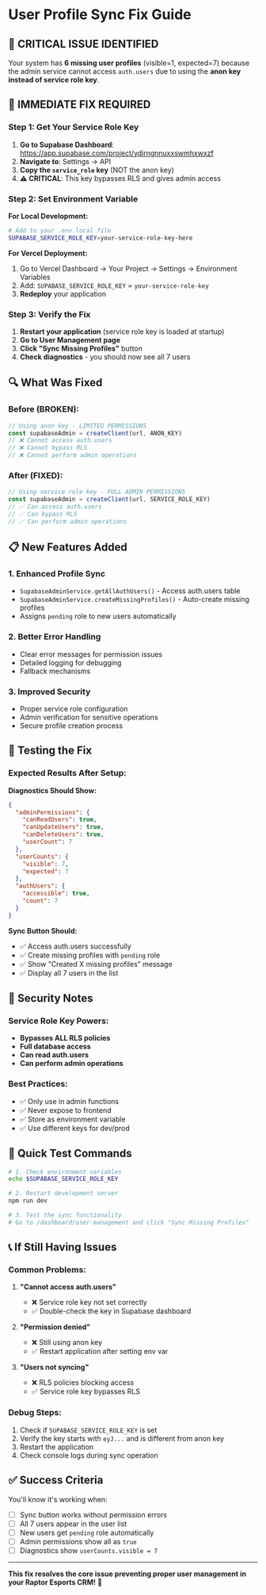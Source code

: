 # User Profile Sync Fix Guide

## 🚨 **CRITICAL ISSUE IDENTIFIED**

Your system has **6 missing user profiles** (visible=1, expected=7) because the admin service cannot access `auth.users` due to using the **anon key instead of service role key**.

## 🔧 **IMMEDIATE FIX REQUIRED**

### Step 1: Get Your Service Role Key

1. **Go to Supabase Dashboard**: https://app.supabase.com/project/ydjrngnnuxxswmhxwxzf
2. **Navigate to**: Settings → API
3. **Copy the `service_role` key** (NOT the anon key)
4. **⚠️ CRITICAL**: This key bypasses RLS and gives admin access

### Step 2: Set Environment Variable

**For Local Development:**
```bash
# Add to your .env.local file
SUPABASE_SERVICE_ROLE_KEY=your-service-role-key-here
```

**For Vercel Deployment:**
1. Go to Vercel Dashboard → Your Project → Settings → Environment Variables
2. Add: `SUPABASE_SERVICE_ROLE_KEY` = `your-service-role-key`
3. **Redeploy** your application

### Step 3: Verify the Fix

1. **Restart your application** (service role key is loaded at startup)
2. **Go to User Management page**
3. **Click "Sync Missing Profiles"** button
4. **Check diagnostics** - you should now see all 7 users

## 🔍 **What Was Fixed**

### Before (BROKEN):
```typescript
// Using anon key - LIMITED PERMISSIONS
const supabaseAdmin = createClient(url, ANON_KEY)
// ❌ Cannot access auth.users
// ❌ Cannot bypass RLS
// ❌ Cannot perform admin operations
```

### After (FIXED):
```typescript
// Using service role key - FULL ADMIN PERMISSIONS  
const supabaseAdmin = createClient(url, SERVICE_ROLE_KEY)
// ✅ Can access auth.users
// ✅ Can bypass RLS
// ✅ Can perform admin operations
```

## 📋 **New Features Added**

### 1. **Enhanced Profile Sync**
- `SupabaseAdminService.getAllAuthUsers()` - Access auth.users table
- `SupabaseAdminService.createMissingProfiles()` - Auto-create missing profiles
- Assigns `pending` role to new users automatically

### 2. **Better Error Handling**
- Clear error messages for permission issues
- Detailed logging for debugging
- Fallback mechanisms

### 3. **Improved Security**
- Proper service role configuration
- Admin verification for sensitive operations
- Secure profile creation process

## 🧪 **Testing the Fix**

### Expected Results After Setup:

**Diagnostics Should Show:**
```json
{
  "adminPermissions": {
    "canReadUsers": true,
    "canUpdateUsers": true,
    "canDeleteUsers": true,
    "userCount": 7
  },
  "userCounts": {
    "visible": 7,
    "expected": 7
  },
  "authUsers": {
    "accessible": true,
    "count": 7
  }
}
```

**Sync Button Should:**
- ✅ Access auth.users successfully
- ✅ Create missing profiles with `pending` role
- ✅ Show "Created X missing profiles" message
- ✅ Display all 7 users in the list

## 🔐 **Security Notes**

### Service Role Key Powers:
- **Bypasses ALL RLS policies**
- **Full database access**
- **Can read auth.users**
- **Can perform admin operations**

### Best Practices:
- ✅ Only use in admin functions
- ✅ Never expose to frontend
- ✅ Store as environment variable
- ✅ Use different keys for dev/prod

## 🚀 **Quick Test Commands**

```bash
# 1. Check environment variables
echo $SUPABASE_SERVICE_ROLE_KEY

# 2. Restart development server
npm run dev

# 3. Test the sync functionality
# Go to /dashboard/user-management and click "Sync Missing Profiles"
```

## 📞 **If Still Having Issues**

### Common Problems:

1. **"Cannot access auth.users"**
   - ❌ Service role key not set correctly
   - ✅ Double-check the key in Supabase dashboard

2. **"Permission denied"**
   - ❌ Still using anon key
   - ✅ Restart application after setting env var

3. **"Users not syncing"**
   - ❌ RLS policies blocking access
   - ✅ Service role key bypasses RLS

### Debug Steps:
1. Check if `SUPABASE_SERVICE_ROLE_KEY` is set
2. Verify the key starts with `eyJ...` and is different from anon key
3. Restart the application
4. Check console logs during sync operation

## ✅ **Success Criteria**

You'll know it's working when:
- [ ] Sync button works without permission errors
- [ ] All 7 users appear in the user list
- [ ] New users get `pending` role automatically
- [ ] Admin permissions show all as `true`
- [ ] Diagnostics show `userCounts.visible = 7`

---

**This fix resolves the core issue preventing proper user management in your Raptor Esports CRM!** 🎯
